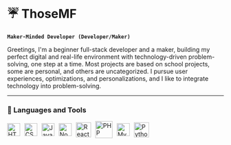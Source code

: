 # ☔ ThoseMF

**`Maker-Minded Developer (Developer/Maker)`**

Greetings, I'm a beginner full-stack developer and a maker, building my perfect digital and real-life environment with technology-driven problem-solving, one step at a time. Most projects are based on school projects, some are personal, and others are uncategorized. I pursue user experiences, optimizations, and personalizations, and I like to integrate technology into problem-solving.

---

### 🧰 Languages and Tools

<p style="display: flex; align-items: center;">
  <img alt="HTML" width="30px" style="vertical-align: middle; margin-right:10px;" src="https://cdn.jsdelivr.net/gh/devicons/devicon/icons/html5/html5-plain.svg" />
  <img alt="CSS" width="30px" style="vertical-align: middle; margin-right:10px;" src="https://cdn.jsdelivr.net/gh/devicons/devicon/icons/css3/css3-plain.svg" />
  <img alt="JavaScript" width="30px" style="vertical-align: middle; margin-right:10px;" src="https://cdn.jsdelivr.net/gh/devicons/devicon/icons/javascript/javascript-plain.svg" />
  <img alt="NodeJS" width="30px" style="vertical-align: middle; margin-right:10px;" src="https://cdn.jsdelivr.net/gh/devicons/devicon/icons/nodejs/nodejs-original.svg" />
  <img alt="React" width="35px" style="vertical-align: middle; margin-right:10px;" src="https://cdn.jsdelivr.net/gh/devicons/devicon/icons/react/react-original.svg" />
  <img alt="PHP" width="40px" style="vertical-align: middle; margin-right:10px;" src="https://cdn.jsdelivr.net/gh/devicons/devicon/icons/php/php-original.svg" />
  <img alt="MySQL" width="30px" style="vertical-align: middle; margin-right:10px;" src="https://cdn.jsdelivr.net/gh/devicons/devicon/icons/mysql/mysql-original.svg" />
  <img alt="Python" width="35px" style="vertical-align: middle; margin-right:10px;" src="https://cdn.jsdelivr.net/gh/devicons/devicon/icons/python/python-original.svg" />
</p>

#
